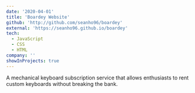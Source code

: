 ```yaml
---
date: '2020-04-01'
title: 'Boardey Website'
github: 'http://github.com/seanho96/boardey'
external: 'https://seanho96.github.io/boardey'
tech:
  - JavaScript
  - CSS
  - HTML
company: ''
showInProjects: true
---
```


A mechanical keyboard subscription service that allows enthusiasts to rent custom keyboards without breaking the bank.
